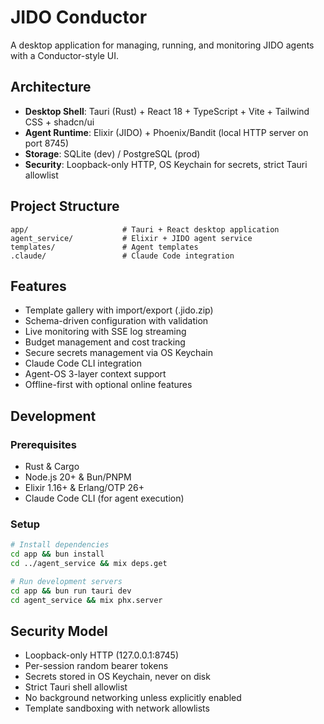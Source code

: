 # JIDO Conductor

A desktop application for managing, running, and monitoring JIDO agents with a Conductor-style UI.

## Architecture

- **Desktop Shell**: Tauri (Rust) + React 18 + TypeScript + Vite + Tailwind CSS + shadcn/ui
- **Agent Runtime**: Elixir (JIDO) + Phoenix/Bandit (local HTTP server on port 8745)
- **Storage**: SQLite (dev) / PostgreSQL (prod)
- **Security**: Loopback-only HTTP, OS Keychain for secrets, strict Tauri allowlist

## Project Structure

```
app/                     # Tauri + React desktop application
agent_service/           # Elixir + JIDO agent service
templates/               # Agent templates
.claude/                 # Claude Code integration
```

## Features

- Template gallery with import/export (.jido.zip)
- Schema-driven configuration with validation
- Live monitoring with SSE log streaming
- Budget management and cost tracking
- Secure secrets management via OS Keychain
- Claude Code CLI integration
- Agent-OS 3-layer context support
- Offline-first with optional online features

## Development

### Prerequisites
- Rust & Cargo
- Node.js 20+ & Bun/PNPM
- Elixir 1.16+ & Erlang/OTP 26+
- Claude Code CLI (for agent execution)

### Setup
```bash
# Install dependencies
cd app && bun install
cd ../agent_service && mix deps.get

# Run development servers
cd app && bun run tauri dev
cd agent_service && mix phx.server
```

## Security Model

- Loopback-only HTTP (127.0.0.1:8745)
- Per-session random bearer tokens
- Secrets stored in OS Keychain, never on disk
- Strict Tauri shell allowlist
- No background networking unless explicitly enabled
- Template sandboxing with network allowlists